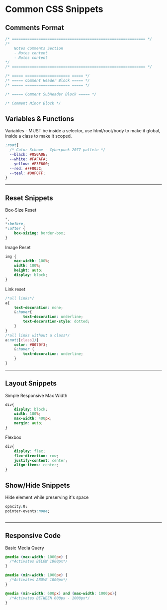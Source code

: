 # Common CSS Snippets

## Comments Format
```css
/* ============================================================ */
/*
	Notes Comments Section
	- Notes content
	- Notes content
*/
/* ============================================================ */

/* ===== ==================== ===== */
/* ===== Comment Header Block ===== */
/* ===== ==================== ===== */

/* ===== Comment SubHeader Block ===== */

/* Comment Minor Block */

```

## Variables & Functions

Variables - MUST be inside a selector, use html/root/body to make it global, inside a class to make it scoped.
```css
:root{
  /* Color Scheme - Cyberpunk 2077 pallete */
  --black: #050A0E;
  --white: #FAFAFA;
  --yellow: #F3E600;
  --red: #FF003C;
  --teal: #00F0FF;
}
```

---
## Reset Snippets

Box-Size Reset
```css
*,
*:before,
*:after {
	box-sizing: border-box;
}
```

Image Reset
```css
img {
	max-width: 100%;
	width: 100%;
	height: auto;
	display: block;
}
```

Link reset
```css
/*all links*/
a{
	text-decoration: none;
	&:hover{
		text-decoration: underline;
		text-decoration-style: dotted;
	}
}
/*all links without a class*/
a:not([class]){
	color: #0070f3;
	&:hover {
		text-decoration: underline;
	}
}
```

---
## Layout Snippets

Simple Responsive Max Width
``` css
div{
	display: block; 
	width: 100%;
	max-width: 400px; 
	margin: auto;
}
```

Flexbox
```css
div{
	display: flex;
	flex-direction: row;
	justify-content: center;
	align-items: center;
}
```

## Show/Hide Snippets

Hide element while preserving it's space
```css
opacity:0;
pointer-events:none;
```


``` css 


```

---
## Responsive Code

Basic Media Query
```css
@media (max-width: 1000px) {
  /*Activates BELOW 1000px*/
}

@media (min-width: 1000px) {
  /*Activates ABOVE 1000px*/
}

@media (min-width: 600px) and (max-width: 1000px){
  /*Activates BETWEEN 600px - 1000px*/
}
```